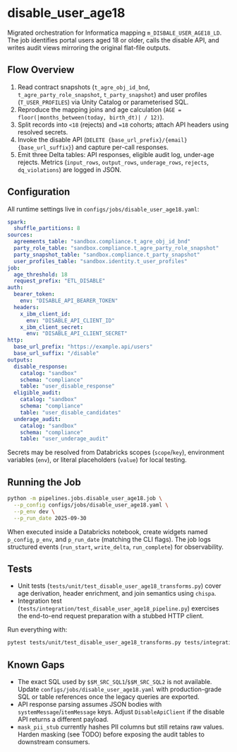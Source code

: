 # disable_user_age18

Migrated orchestration for Informatica mapping `m_DISBALE_USER_AGE18_LD`. The job identifies portal users aged 18 or older, calls the disable API, and writes audit views mirroring the original flat-file outputs.

## Flow Overview

1. Read contract snapshots (`t_agre_obj_id_bnd`, `t_agre_party_role_snapshot`, `t_party_snapshot`) and user profiles (`T_USER_PROFILES`) via Unity Catalog or parameterised SQL.
2. Reproduce the mapping joins and age calculation (`AGE = floor(|months_between(today, birth_dt)| / 12)`).
3. Split records into `<18` (rejects) and `=18` cohorts; attach API headers using resolved secrets.
4. Invoke the disable API (`DELETE {base_url_prefix}/{email}{base_url_suffix}`) and capture per-call responses.
5. Emit three Delta tables: API responses, eligible audit log, under-age rejects. Metrics (`input_rows`, `output_rows`, `underage_rows`, `rejects`, `dq_violations`) are logged in JSON.

## Configuration

All runtime settings live in `configs/jobs/disable_user_age18.yaml`:

```yaml
spark:
  shuffle_partitions: 8
sources:
  agreements_table: "sandbox.compliance.t_agre_obj_id_bnd"
  party_role_table: "sandbox.compliance.t_agre_party_role_snapshot"
  party_snapshot_table: "sandbox.compliance.t_party_snapshot"
  user_profiles_table: "sandbox.identity.t_user_profiles"
job:
  age_threshold: 18
  request_prefix: "ETL_DISABLE"
auth:
  bearer_token:
    env: "DISABLE_API_BEARER_TOKEN"
  headers:
    x_ibm_client_id:
      env: "DISABLE_API_CLIENT_ID"
    x_ibm_client_secret:
      env: "DISABLE_API_CLIENT_SECRET"
http:
  base_url_prefix: "https://example.api/users"
  base_url_suffix: "/disable"
outputs:
  disable_response:
    catalog: "sandbox"
    schema: "compliance"
    table: "user_disable_response"
  eligible_audit:
    catalog: "sandbox"
    schema: "compliance"
    table: "user_disable_candidates"
  underage_audit:
    catalog: "sandbox"
    schema: "compliance"
    table: "user_underage_audit"
```

Secrets may be resolved from Databricks scopes (`scope`/`key`), environment variables (`env`), or literal placeholders (`value`) for local testing.

## Running the Job

```bash
python -m pipelines.jobs.disable_user_age18.job \
  --p_config configs/jobs/disable_user_age18.yaml \
  --p_env dev \
  --p_run_date 2025-09-30
```

When executed inside a Databricks notebook, create widgets named `p_config`, `p_env`, and `p_run_date` (matching the CLI flags). The job logs structured events (`run_start`, `write_delta`, `run_complete`) for observability.

## Tests

- Unit tests (`tests/unit/test_disable_user_age18_transforms.py`) cover age derivation, header enrichment, and join semantics using `chispa`.
- Integration test (`tests/integration/test_disable_user_age18_pipeline.py`) exercises the end-to-end request preparation with a stubbed HTTP client.

Run everything with:

```bash
pytest tests/unit/test_disable_user_age18_transforms.py tests/integration/test_disable_user_age18_pipeline.py
```

## Known Gaps

- The exact SQL used by `$$M_SRC_SQL1`/`$$M_SRC_SQL2` is not available. Update `configs/jobs/disable_user_age18.yaml` with production-grade SQL or table references once the legacy queries are exported.
- API response parsing assumes JSON bodies with `systemMessage`/`itemMessage` keys. Adjust `DisableApiClient` if the disable API returns a different payload.
- `mask_pii_stub` currently hashes PII columns but still retains raw values. Harden masking (see TODO) before exposing the audit tables to downstream consumers.
